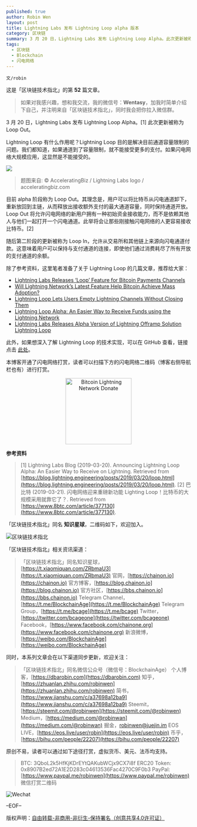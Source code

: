 ```yaml
---
published: true
author: Robin Wen
layout: post
title: Lightning Labs 发布 Lightning Loop alpha 版本
category: 区块链
summary: 3 月 20 日，Lightning Labs 发布 Lightning Loop Alpha。此次更新被称为 Loop Out。Lightning Loop 有什么作用呢？Lightning Loop 目的是解决目前通道容量限制的问题。我们都知道，如果通道到了容量限制，就不能接受更多的支付。如果闪电网络大规模应用，这显然是不能接受的。目前 alpha 阶段称为 Loop Out。其理念是，用户可以将比特币从闪电通道卸下，重新放回到主链，从而释放出接收额外支付的最大通道容量，同时保持通道开放。Loop Out 将允许闪电网络的新用户拥有一种初始资金接收能力，而不是依赖其他人与他们一起打开一个闪电通道。此举将会让那些刚接触闪电网络的人更容易接收比特币。
tags:
  - 区块链
  - Blockchain
  - 闪电网络
---
```


`文/robin`

这是「区块链技术指北」的第 **52** 篇文章。

> 如果对我感兴趣，想和我交流，我的微信号：**Wentasy**，加我时简单介绍下自己，并注明来自「区块链技术指北」，同时我会把你拉入微信群。

3 月 20 日，Lightning Labs 发布 Lightning Loop Alpha。[1] 此次更新被称为 Loop Out。

Lightning Loop 有什么作用呢？Lightning Loop 目的是解决目前通道容量限制的问题。我们都知道，如果通道到了容量限制，就不能接受更多的支付。如果闪电网络大规模应用，这显然是不能接受的。

![](https://cdn.wenguobing.com/Hm5vOEC.jpg)

> 题图来自: © AcceleratingBiz / Lightning Labs logo / acceleratingbiz.com

目前 alpha 阶段称为 Loop Out。其理念是，用户可以将比特币从闪电通道卸下，重新放回到主链，从而释放出接收额外支付的最大通道容量，同时保持通道开放。Loop Out 将允许闪电网络的新用户拥有一种初始资金接收能力，而不是依赖其他人与他们一起打开一个闪电通道。此举将会让那些刚接触闪电网络的人更容易接收比特币。[2]

随后第二阶段的更新被称为 Loop In，允许从交易所和其他链上来源向闪电通道付款。这意味着用户可以保持与支付通道的连接，即使他们通过消费耗尽了所有开放的支付通道的余额。

除了参考资料，这里笔者准备了关于 Lightning Loop 的几篇文章，推荐给大家：

* [Lightning Labs Releases ‘Loop’ Feature for Bitcoin Payments Channels](https://www.coindesk.com/lightning-labs-releases-loop-feature-for-bitcoin-payments-channels)
* [Will Lightning Network’s Latest Feature Help Bitcoin Achieve Mass Adoption?](https://www.newsbtc.com/2019/03/20/lightning-network-bitcoin-adoption)
* [Lightning Loop Lets Users Empty Lightning Channels Without Closing Them](https://bitcoinmagazine.com/articles/lightning-loop-lets-users-empty-lightning-channels-without-closing-them)
* [Lightning Loop Alpha: An Easier Way to Receive Funds using the Lightning Network](https://medium.com/altcoin-magazine/lightning-loop-alpha-an-easier-way-to-receive-funds-in-lightning-network-657bf063def0)
* [Lightning Labs Releases Alpha Version of Lightning Offramp Solution Lightning Loop](https://cointelegraph.com/news/lightning-labs-releases-alpha-version-of-lightning-offramp-solution-lightning-loop)

此外，如果想深入了解 Lightning Loop 的技术实现，可以在 GitHub 查看，链接点击 [此处](https://github.com/lightninglabs/loop)。

本博客开通了闪电网络打赏，读者可以扫描下方的闪电网络二维码（博客右侧导航栏也有）进行打赏。

<center><img title="Bitcoin Lightning Network Donate" width="180" height="180" src="https://lnd.hoo.com/api/generate?openid=TruSwjrK2q57V484Tf0u&isimg=1" alt="Bitcoin Lightning Network Donate"/></center>

**参考资料**

> [1] Lightning Labs Blog (2019-03-20). Announcing Lightning Loop Alpha: An Easier Way to Receive on Lightning. Retrieved from [https://blog.lightning.engineering/posts/2019/03/20/loop.html](https://blog.lightning.engineering/posts/2019/03/20/loop.html).
> [2] 巴比特 (2019-03-21). 闪电网络迎来重磅新功能 Lighting Loop！比特币的大规模采用就靠它了？. Retrieved from [https://www.8btc.com/article/377130](https://www.8btc.com/article/377130).

「区块链技术指北」同名 **知识星球**，二维码如下，欢迎加入。

![区块链技术指北](https://cdn.wenguobing.com/3YzonTR.png)

「区块链技术指北」相关资讯渠道：

> 「区块链技术指北」同名知识星球，[https://t.xiaomiquan.com/ZRbmaU3](https://t.xiaomiquan.com/ZRbmaU3)
> 官网，[https://chainon.io](https://chainon.io)
> 官方博客，[https://blog.chainon.io](https://blog.chainon.io)
> 官方社区，[https://bbs.chainon.io](https://bbs.chainon.io)
> Telegram Channel，[https://t.me/BlockchainAge](https://t.me/BlockchainAge)
> Telegram Group，[https://t.me/bcage](https://t.me/bcage)
> Twitter，[https://twitter.com/bcageone](https://twitter.com/bcageone)
> Facebook，[https://www.facebook.com/chainone.org](https://www.facebook.com/chainone.org)
> 新浪微博，[https://weibo.com/BlockchainAge](https://weibo.com/BlockchainAge)

同时，本系列文章会在以下渠道同步更新，欢迎关注：

> 「区块链技术指北」同名微信公众号（微信号：BlockchainAge）
> 个人博客，[https://dbarobin.com](https://dbarobin.com)
> 知乎，[https://zhuanlan.zhihu.com/robinwen](https://zhuanlan.zhihu.com/robinwen)
> 简书，[https://www.jianshu.com/c/a37698a12ba9](https://www.jianshu.com/c/a37698a12ba9)
> Steemit，[https://steemit.com/@robinwen](https://steemit.com/@robinwen)
> Medium，[https://medium.com/@robinwan](https://medium.com/@robinwan)
> 掘金，[robinwen@juejin.im](https://juejin.im/user/5673ccae60b2260ee435f89a/posts)
> EOS LIVE，[https://eos.live/user/robin](https://eos.live/user/robin)
> 币乎，[https://bihu.com/people/22207](https://bihu.com/people/22207)

原创不易，读者可以通过如下途径打赏，虚拟货币、美元、法币均支持。

> BTC: 3QboL2k5HfKjKDrEYtQAKubWCjx9CX7i8f
> ERC20 Token: 0x8907B2ed72A1E2D283c04613536Fac4270C9F0b3
> PayPal: [https://www.paypal.me/robinwen](https://www.paypal.me/robinwen)
> 微信打赏二维码

![Wechat](https://cdn.wenguobing.com/SzoNl5b.jpg)

–EOF–

版权声明：[自由转载-非商用-非衍生-保持署名（创意共享4.0许可证）](http://creativecommons.org/licenses/by-nc-nd/4.0/deed.zh)
